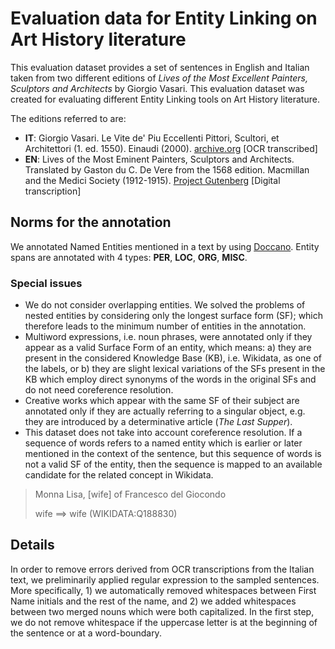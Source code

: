 # Evaluation data for Entity Linking on Art History literature

This evaluation dataset provides a set of sentences in English and Italian taken from two different editions of *Lives of the Most Excellent Painters, Sculptors and Architects* by Giorgio Vasari. This evaluation dataset was created for evaluating different Entity Linking tools on Art History literature.<br/>

The editions referred to are:

* **IT**: Giorgio Vasari. Le Vite de' Piu Eccellenti Pittori, Scultori, et Architettori (1. ed. 1550). Einaudi (2000). [archive.org](https://archive.org/details/vitedepiueccellentipittoriscultoriedarchitettilegiorgiovasari) \[OCR transcribed\]
* **EN**: Lives of the Most Eminent Painters, Sculptors and Architects. Translated by Gaston du C. De Vere from the 1568 edition. Macmillan and the Medici Society (1912-1915). [Project Gutenberg](https://onlinebooks.library.upenn.edu/webbin/metabook?id=livespainters) \[Digital transcription\]


## Norms for the annotation
We annotated Named Entities mentioned in a text by using [Doccano](https://github.com/doccano/doccano). Entity spans are annotated with 4 types: **PER**, **LOC**, **ORG**, **MISC**. 

### Special issues

* We do not consider overlapping entities. We solved the problems of nested entities by considering only the longest surface form (SF); which therefore leads to the minimum number of entities in the annotation.
* Multiword expressions, i.e. noun phrases, were annotated only if they appear as a valid Surface Form of an entity, which means: a) they are present in the considered Knowledge Base (KB), i.e. Wikidata, as one of the labels, or b) they are slight lexical variations of the SFs present in the KB which employ direct synonyms of the words in the original SFs and do not need coreference resolution.
* Creative works which appear with the same SF of their subject are annotated only if they are actually referring to a singular object, e.g. they are introduced by a determinative article (*The Last Supper*).
* This dataset does not take into account coreference resolution. If a sequence of words refers to a named entity which is earlier or later mentioned in the context of the sentence, but this sequence of words is not a valid SF of the entity, then the sequence is mapped to an available candidate for the related concept in Wikidata.

> Monna Lisa, \[wife\] of Francesco del Giocondo 
>
> wife ==> wife (WIKIDATA:Q188830)


## Details

In order to remove errors derived from OCR transcriptions from the Italian text, we preliminarily applied regular expression to the sampled sentences. More specifically, 1) we automatically removed whitespaces between First Name initials and the rest of the name, and 2) we added whitespaces between two merged nouns which were both capitalized. In the first step, we do not remove whitespace if the uppercase letter is at the beginning of the sentence or at a word-boundary.




